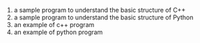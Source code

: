 1. a sample program to understand the basic structure of C++
1. a sample program to understand the basic structure of Python
2. an example of c++ program
2. an example of python program